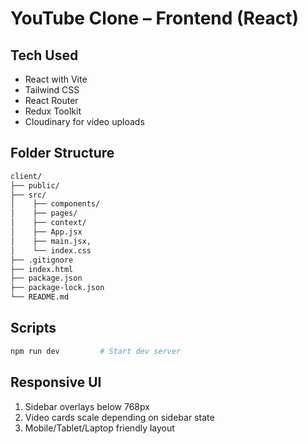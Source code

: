 # YouTube Clone – Frontend (React)

## Tech Used

- React with Vite
- Tailwind CSS
- React Router
- Redux Toolkit
- Cloudinary for video uploads

## Folder Structure

```bash
client/
├── public/
├── src/
│    ├── components/
│    ├── pages/
│    ├── context/     
│    ├── App.jsx
│    ├── main.jsx,
│    └── index.css
├── .gitignore
├── index.html
├── package.json
├── package-lock.json
└── README.md
```

## Scripts

```bash
npm run dev         # Start dev server
```

## Responsive UI

1. Sidebar overlays below 768px
2. Video cards scale depending on sidebar state
3. Mobile/Tablet/Laptop friendly layout
